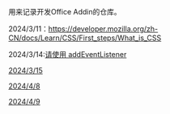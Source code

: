 用来记录开发Office Addin的仓库。

2024/3/11：https://developer.mozilla.org/zh-CN/docs/Learn/CSS/First_steps/What_is_CSS

2024/3/14:[请使用 addEventListener](https://developer.mozilla.org/zh-CN/docs/Learn/JavaScript/First_steps/What_is_JavaScript)

[2024/3/15](https://developer.mozilla.org/zh-CN/docs/Learn/JavaScript/First_steps/Variables)

[2024/4/8](https://developer.mozilla.org/zh-CN/docs/Learn/JavaScript/Client-side_web_APIs/Manipulating_documents)

[2024/4/9](https://developer.mozilla.org/zh-CN/docs/Learn/Forms/Your_first_form)